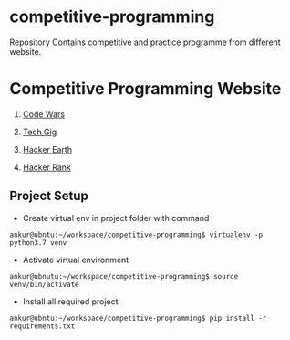 # competitive-programming
Repository Contains competitive and practice programme from different website.

# Competitive Programming Website

1. [Code Wars](https://www.codewars.com/users/ankur5674u "Click to open Github")

2. [Tech Gig](https://www.techgig.com/ankur5674u "Click to open Github")

3. [Hacker Earth](https://www.hackerearth.com/@ankur5674u "Click to open Github")

4. [Hacker Rank](https://www.hackerrank.com/ankur5674u "Click to open Github")


## Project Setup

* Create virtual env in project folder with command
```console
ankur@ubntu:~/workspace/competitive-programming$ virtualenv -p python3.7 venv
```

* Activate virtual environment
```console
ankur@ubnutu:~/workspace/competitive-programming$ source venv/bin/activate
```

* Install all required project
```console
ankur@ubntu:~/workspace/competitive-programming$ pip install -r requirements.txt 
```
